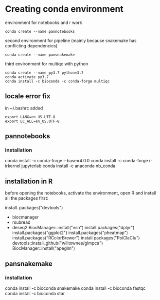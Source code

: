 # Creating conda environment
environment for notebooks and r work


```
conda create --name pannotebooks
```

second environment for pipeline (mainly because snakemake has conflicting dependencies)

```
conda create --name pansnakemake
```
third environment for multiqc with python

```
conda create --name py3.7 python=3.7
conda activate py3.7
conda install -c bioconda -c conda-forge multiqc
```

## locale error fix
in ~/.bashrc added

```
export LANG=en_US.UTF-8 
export LC_ALL=en_US.UTF-8
```

## pannotebooks
### installation

conda install -c conda-forge r-base=4.0.0
conda install -c conda-forge r-irkernel jupyterlab
conda install -c anaconda nb_conda

## installation in R
before opening the notebooks, activate the environment, open R and install all the packages first:

install. packages("devtools")
- biocmanager
- rsubread
- deseq2
BiocManager::install("vsn")
install.packages("dplyr")
install.packages("ggplot2")
install.packages("pheatmap")
install.packages("RColorBrewer")
install.packages("PoiClaClu")
devtools::install_github("willtownes/glmpca")
BiocManager::install("apeglm")


## pansnakemake
### installation
conda install -c bioconda snakemake
conda install -c bioconda fastqc
conda install -c bioconda star

